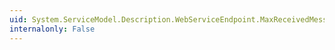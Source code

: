 ```yaml
---
uid: System.ServiceModel.Description.WebServiceEndpoint.MaxReceivedMessageSize
internalonly: False
---
```

